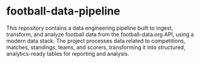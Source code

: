 # football-data-pipeline
This repository contains a data engineering pipeline built to ingest, transform, and analyze football data from the football-data.org API, using a modern data stack. The project processes data related to competitions, matches, standings, teams, and scorers, transforming it into structured, analytics-ready tables for reporting and analysis.
